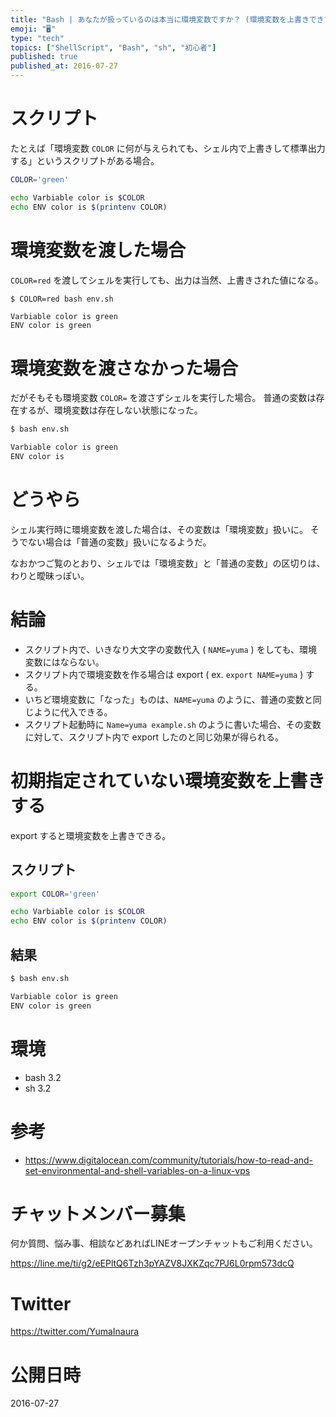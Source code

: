 ```yaml
---
title: "Bash | あなたが扱っているのは本当に環境変数ですか？ (環境変数を上書きできているようで出来てないケース )"
emoji: "🖥"
type: "tech"
topics: ["ShellScript", "Bash", "sh", "初心者"]
published: true
published_at: 2016-07-27
---
```



# スクリプト

たとえば「環境変数 `COLOR` に何が与えられても、シェル内で上書きして標準出力する」というスクリプトがある場合。

```bash:env.sh
COLOR='green'

echo Varbiable color is $COLOR
echo ENV color is $(printenv COLOR)
```

# 環境変数を渡した場合

`COLOR=red` を渡してシェルを実行しても、出力は当然、上書きされた値になる。

```bash
$ COLOR=red bash env.sh
```

```
Varbiable color is green
ENV color is green
```

# 環境変数を渡さなかった場合

だがそもそも環境変数 `COLOR=` を渡さずシェルを実行した場合。
普通の変数は存在するが、環境変数は存在しない状態になった。

```bash
$ bash env.sh 
```

```bash
Varbiable color is green
ENV color is
```

# どうやら

シェル実行時に環境変数を渡した場合は、その変数は「環境変数」扱いに。
そうでない場合は「普通の変数」扱いになるようだ。

なおかつご覧のとおり、シェルでは「環境変数」と「普通の変数」の区切りは、わりと曖昧っぽい。

# 結論

- スクリプト内で、いきなり大文字の変数代入 ( `NAME=yuma` ) をしても、環境変数にはならない。
- スクリプト内で環境変数を作る場合は export ( ex. `export NAME=yuma` )  する。
- いちど環境変数に「なった」ものは、`NAME=yuma` のように、普通の変数と同じように代入できる。
- スクリプト起動時に `Name=yuma example.sh` のように書いた場合、その変数に対して、スクリプト内で export したのと同じ効果が得られる。


# 初期指定されていない環境変数を上書きする

export すると環境変数を上書きできる。

## スクリプト

```bash:env.sh
export COLOR='green'

echo Varbiable color is $COLOR
echo ENV color is $(printenv COLOR)
```

## 結果

```bash
$ bash env.sh
```

```bash
Varbiable color is green
ENV color is green
```


# 環境

- bash 3.2
- sh 3.2

# 参考

- https://www.digitalocean.com/community/tutorials/how-to-read-and-set-environmental-and-shell-variables-on-a-linux-vps








<!-- Update From Qiita API -->

# チャットメンバー募集


何か質問、悩み事、相談などあればLINEオープンチャットもご利用ください。

https://line.me/ti/g2/eEPltQ6Tzh3pYAZV8JXKZqc7PJ6L0rpm573dcQ





# Twitter


https://twitter.com/YumaInaura


<!-- Update From Qiita API -->



# 公開日時

2016-07-27
